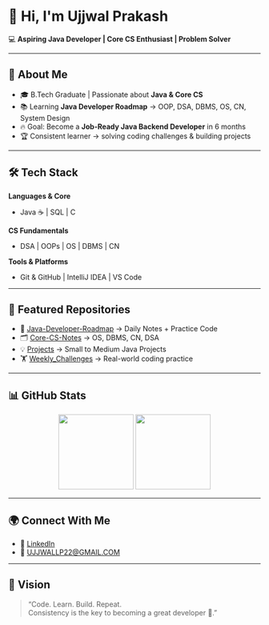 # 👋 Hi, I'm Ujjwal Prakash  

💻 **Aspiring Java Developer | Core CS Enthusiast | Problem Solver**  

---

## 🚀 About Me  
- 🎓 B.Tech Graduate | Passionate about **Java & Core CS**  
- 📚 Learning **Java Developer Roadmap** → OOP, DSA, DBMS, OS, CN, System Design  
- 🔥 Goal: Become a **Job-Ready Java Backend Developer** in 6 months  
- 🏆 Consistent learner → solving coding challenges & building projects  

---

## 🛠️ Tech Stack  
**Languages & Core**  
- Java ☕ | SQL | C  

**CS Fundamentals**  
- DSA | OOPs | OS | DBMS | CN  

**Tools & Platforms**  
- Git & GitHub | IntelliJ IDEA | VS Code  

---

## 📂 Featured Repositories  
- 📘 [Java-Developer-Roadmap](https://github.com/Ujjwallp/Java-Developer-Roadmap) → Daily Notes + Practice Code  
- 🗂️ [Core-CS-Notes](https://github.com/Ujjwallp/Core-CS-Notes) → OS, DBMS, CN, DSA  
- 💡 [Projects](https://github.com/Ujjwallp?tab=repositories) → Small to Medium Java Projects  
- 🏋️ [Weekly_Challenges](https://github.com/Ujjwallp/Java-Developer-Roadmap/tree/main/Weekly_Challenges) → Real-world coding practice  

---

## 📊 GitHub Stats  
<p align="center">
  <img src="https://github-readme-stats.vercel.app/api?username=Ujjwallp&show_icons=true&theme=radical" height="150"/>
  <img src="https://github-readme-stats.vercel.app/api/top-langs/?username=Ujjwallp&layout=compact&theme=radical" height="150"/>
</p>

---

## 🌍 Connect With Me  
- 💼 [LinkedIn](https://linkedin.com/in/)  
- 📧 UJJWALLP22@GMAIL.COM

---

## 🎯 Vision  
> “Code. Learn. Build. Repeat.  
> Consistency is the key to becoming a great developer 🚀.”
